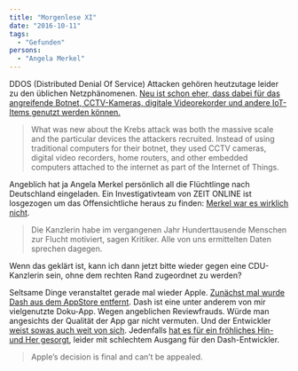 ```yaml
---
title: "Morgenlese XI"
date: "2016-10-11"
tags:
  - "Gefunden"
persons:
  - "Angela Merkel"
---
```


DDOS (Distributed Denial Of Service) Attacken gehören heutzutage leider zu den üblichen Netzphänomenen. [Neu ist schon eher, dass dabei für das angreifende Botnet, CCTV-Kameras, digitale Videorekorder und andere IoT-Items genutzt werden können.](http://motherboard.vice.com/read/we-need-to-save-the-internet-from-the-internet-of-things)

> What was new about the Krebs attack was both the massive scale and the particular devices the attackers recruited. Instead of using traditional computers for their botnet, they used CCTV cameras, digital video recorders, home routers, and other embedded computers attached to the internet as part of the Internet of Things.

Angeblich hat ja Angela Merkel persönlich all die Flüchtlinge nach Deutschland eingeladen. Ein Investigativteam von ZEIT ONLINE ist losgezogen um das Offensichtliche heraus zu finden: [Merkel war es wirklich nicht](http://www.zeit.de/politik/ausland/2016-10/fluechtlingspolitik-fluechtlinge-angela-merkel-balkanroute-offene-grenze).

> Die Kanzlerin habe im vergangenen Jahr Hunderttausende Menschen zur Flucht motiviert, sagen Kritiker. Alle von uns ermittelten Daten sprechen dagegen.

Wenn das geklärt ist, kann ich dann jetzt bitte wieder gegen eine CDU-Kanzlerin sein, ohne dem rechten Rand zugeordnet zu werden?

Seltsame Dinge veranstaltet gerade mal wieder Apple. [Zunächst mal wurde Dash aus dem AppStore entfernt](https://blog.kapeli.com/apple-removed-dash-from-the-app-store). Dash ist eine unter anderem von mir vielgenutzte Doku-App. Wegen angeblichen Reviewfrauds. Würde man angesichts der Qualität der App gar nicht vermuten. Und der Entwickler [weist sowas auch weit von sich](https://blog.kapeli.com/dash-and-apple-my-side-of-the-story). Jedenfalls [hat es für ein fröhliches Hin- und Her gesorgt](http://daringfireball.net/2016/10/apple_dash_controversy), leider mit schlechtem Ausgang für den Dash-Entwickler.

> Apple’s decision is final and can’t be appealed.
